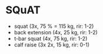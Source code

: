 # SQuAT
* squat (3x, 75 % = 115 kg, rir: 1-2)
* back extension (4x, 25 kg, rir: 1-2)
* t-bar squat (4x, 75 kg, rir: 1-2)
* calf raise (3x 2x, 15 kg, rir: 0-1)
